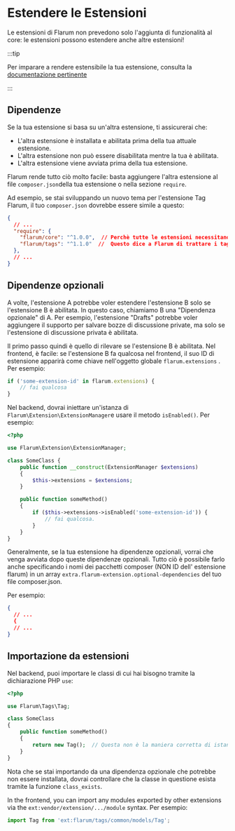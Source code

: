 # Estendere le Estensioni

Le estensioni di Flarum non prevedono solo l'aggiunta di funzionalità al core: le estensioni possono estendere anche altre estensioni!

:::tip

Per imparare a rendere estensibile la tua estensione, consulta la [documentazione pertinente](extensibility.md)

:::

## Dipendenze

Se la tua estensione si basa su un'altra estensione, ti assicurerai che:

- L'altra estensione è installata e abilitata prima della tua attuale estensione.
- L'altra estensione non può essere disabilitata mentre la tua è abilitata.
- L'altra estensione viene avviata prima della tua estensione.

Flarum rende tutto ciò molto facile: basta aggiungere l'altra estensione al file `composer.json`della tua estensione o nella sezione `require`.

Ad esempio, se stai sviluppando un nuovo tema per l'estensione Tag Flarum, il tuo `composer.json` dovrebbe essere simile a questo:

```json
{
  // ...
  "require": {
    "flarum/core": "^1.0.0",  // Perchè tutte le estensioni necessitano del Core di Flarum.
    "flarum/tags": "^1.1.0"  //  Questo dice a Flarum di trattare i tag come dipendenza della tua estensione.
  },
  // ...
}
```

## Dipendenze opzionali

A volte, l'estensione A potrebbe voler estendere l'estensione B solo se l'estensione B è abilitata. In questo caso, chiamiamo B una "Dipendenza opzionale" di A. Per esempio, l'estensione "Drafts" potrebbe voler aggiungere il supporto per salvare bozze di discussione private, ma solo se l'estensione di discussione privata è abilitata.

Il primo passo quindi è quello di rilevare se l'estensione B è abilitata. Nel frontend,  è facile: se l'estensione B fa qualcosa nel frontend, il suo ID di estensione apparirà come chiave nell'oggetto globale `flarum.extensions` . Per esempio:

```js
if ('some-extension-id' in flarum.extensions) {
    // fai qualcosa
}
```

Nel backend, dovrai iniettare un'istanza di `Flarum\Extension\ExtensionManager`e usare il metodo `isEnabled()`. Per esempio:

```php
<?php

use Flarum\Extension\ExtensionManager;

class SomeClass {
    public function __construct(ExtensionManager $extensions)
    {
        $this->extensions = $extensions;
    }

    public function someMethod()
    {
        if ($this->extensions->isEnabled('some-extension-id')) {
            // fai qualcosa.
        }
    }
}
```

Generalmente, se la tua estensione ha dipendenze opzionali, vorrai che venga avviata dopo queste dipendenze opzionali. Tutto ciò è possibile farlo anche specificando i nomi dei pacchetti composer (NON ID dell' estensione flarum) in un array `extra.flarum-extension.optional-dependencies` del tuo file composer.json.

Per esempio:

```json
{
  // ...
  {
  // ...
}
```

## Importazione da estensioni

Nel backend, puoi importare le classi di cui hai bisogno tramite la dichiarazione PHP `use`:

```php
<?php

use Flarum\Tags\Tag;

class SomeClass
{
    public function someMethod()
    {
        return new Tag();  // Questa non è la maniera corretta di istanziare modelli, E' solo un esempio.
    }
}
```

Nota che se stai importando da una dipendenza opzionale che potrebbe non essere installata, dovrai controllare che la classe in questione esista tramite la funzione `class_exists`.

In the frontend, you can import any modules exported by other extensions via the `ext:vendor/extension/.../module` syntax. Per esempio:

```ts
import Tag from 'ext:flarum/tags/common/models/Tag';
```
